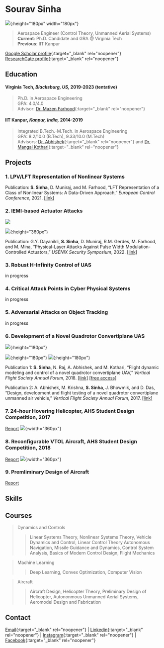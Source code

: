 # Sourav Sinha
![](dp.jpg){:height="180px" width="180px"}
>
> Aerospace Engineer (Control Theory, Unmanned Aerial Systems)  \
> **Current**: Ph.D. Candidate and GRA @ Virginia Tech  \
> **Previous**: IIT Kanpur


[Google Scholar profile](https://scholar.google.co.in/citations?user=lNqewX0AAAAJ&hl=en&inst=13410158990364976897){:target="_blank" rel="noopener"}  
[ResearchGate profile](https://www.researchgate.net/profile/Sourav-Sinha-8){:target="_blank" rel="noopener"}


## Education
#### Virginia Tech, *Blacksburg, US,* 2019-2023 (tentative)
>
> Ph.D. in Aerospace Engineering \
> GPA: 4.0/4.0 \
> Advisor: [Dr. Mazen Farhood](http://www.dept.aoe.vt.edu/~farhood/Main.html){:target="_blank" rel="noopener"}

#### IIT Kanpur, *Kanpur, India,* 2014-2019
>
> Integrated B.Tech.-M.Tech. in Aerospace Engineering  \
> GPA: 8.2/10.0 (B.Tech), 9.33/10.0 (M.Tech) \
> Advisors: [Dr. Abhishek](https://home.iitk.ac.in/~abhish/){:target="_blank" rel="noopener"} and [Dr. Mangal Kothari](https://home.iitk.ac.in/~mangal/){:target="_blank" rel="noopener"}

## Projects

### 1. LPV/LFT Representation of Nonlinear Systems
Publication: **S. Sinha**, D. Muniraj, and M. Farhood, “LFT Representation of a Class of Nonlinear Systems: A Data-Driven 
Approach,” *European Control Conference*, 2021. [[link]](https://ieeexplore.ieee.org/abstract/document/9655026) 


### 2. IEMI-based Actuator Attacks 
![](InFlightSystemv2.png)

![](IEMIattack.PNG){:height="360px"}

Publication: G.Y. Dayanikli, **S. Sinha**, D. Muniraj, R.M. Gerdes, M. Farhood, and M. Mina,  “Physical-Layer Attacks Against
Pulse Width Modulation-Controlled Actuators,” *USENIX Security Symposium*, 2022. [[link]](https://www.usenix.org/conference/usenixsecurity22/presentation/dayanikli)


### 3. Robust H-Infinity Control of UAS 
in progress

### 4. Critical Attack Points in Cyber Physical Systems 
in progress

### 5. Adversarial Attacks on Object Tracking
in progress

### 6. Development of a Novel Quadrotor Convertiplane UAS
![](modes.png){:height="180px"}

![](Proto_1.png){:height="180px"}  ![](Proto_2.png){:height="180px"} 

Publication 1: **S. Sinha**, N. Raj, A. Abhishek, and M. Kothari, “Flight dynamic modeling and control of a novel quadrotor convertiplane
UAV,” *Vertical Flight Society Annual Forum*, 2018. [[link]](https://vtol.org/store/product/flight-dynamic-modeling-and-control-of-a-novel-quadrotor-convertiplane-unmanned-aerial-vehicle-12923.cfm) [[free access]](https://drive.google.com/file/d/1fmOD_L53s9XE-H2bPnjCyeU2oyTmXIJg/view)

Publication 2: A. Abhishek, M. Krishna, **S. Sinha**, J. Bhowmik, and D.  Das, “Design, development and flight testing of a novel 
quadrotor convertiplane unmanned air vehicle,” *Vertical Flight Society Annual Forum*, 2017. [[link]](https://www.researchgate.net/profile/Abhishek-Abhishek/publication/317380270_Design_Development_and_Flight_Testing_of_a_Novel_Quadrotor_Convertiplane_Unmanned_Air_Vehicle/links/5937c39faca272ede1cf7d1f/Design-Development-and-Flight-Testing-of-a-Novel-Quadrotor-Convertiplane-Unmanned-Air-Vehicle.pdf)

### 7. 24-hour Hovering Helicopter, AHS Student Design Competition, 2017
[Report](https://www.researchgate.net/publication/321319875_Conceptual_Design_of_a_24_Hour_Hovering_Helicopter)
![](heimdall.png){:width="360px"}

### 8. Reconfigurable VTOL Aircraft, AHS Student Design Competition, 2018
[Report](https://drive.google.com/file/d/1re7lg5xXxY8fxJJ30L2hojX8llk2CRYZ/view)
![](AHS18.png){:width="360px"}

### 9. Premliminary Design of Aircraft
[Report](https://www.researchgate.net/publication/321107730_Designing_of_an_aircraft_based_on_preliminary_mission_requirement)



## Skills

## Courses
>
> Dynamics and Controls
> > Linear Systems Theory, Nonlinear Systems Theory, Vehicle Dynamics and Control, Linear Control Theory
> > Autonomous Navigation, Missile Guidance and Dynamics, Control System Analysis, Basics of Modern Control Design, Flight Mechanics

> Machine Learning
> > Deep Learning, Convex Optimization, Computer Vision

> Aircraft
> > Aircraft Design, Helicopter Theory, Preliminary Design of Helicopter, Autononmous Unmanned Aerial Systems, Aeromodel Design and Fabrication


## Contact
[Email](mailto:srvsinha@vt.edu){:target="_blank" rel="noopener"} | [Linkedin](https://www.linkedin.com/in/sourav-sinha-7a8380b8/){:target="_blank" rel="noopener"} | [Instagram](https://www.instagram.com/srvsinha186/){:target="_blank" rel="noopener"} | [Facebook](https://www.facebook.com/srvgr8/){:target="_blank" rel="noopener"}
